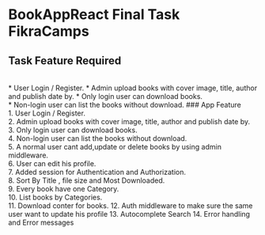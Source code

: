 # BookAppReact Final Task FikraCamps
## Task Feature Required
<br>
* User Login / Register.
* Admin upload books with cover image, title, author and publish date by.
* Only login user can download books.<br>
* Non-login user can list the books without download.
### App Feature <br>
1. User Login / Register.<br>
2. Admin upload books with cover image, title, author and publish date by.<br>
3. Only login user can download books.<br>
4. Non-login user can list the books without download.<br>
5. A normal user cant add,update or delete books by using admin middleware.<br>
6. User can edit his profile.<br> 
7. Added session for Authentication and Authorization.<br>
8. Sort By Title , file size and  Most Downloaded.<br>
9. Every book have one Category.<br>
10. List books by Categories.<br>
11. Download conter for books. 
12. Auth middleware to make sure the same user want to update his profile 
13. Autocomplete Search
14. Error handling and  Error messages
